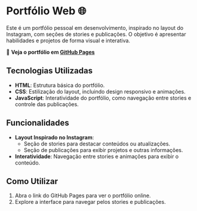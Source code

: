 # Portfólio Web 🌐

Este é um portfólio pessoal em desenvolvimento, inspirado no layout do Instagram, com seções de stories e publicações. O objetivo é apresentar habilidades e projetos de forma visual e interativa.

🔗 **Veja o portfólio em [GitHub Pages](https://luizkirsch.github.io/portfolio-html/)**

## Tecnologias Utilizadas

- **HTML**: Estrutura básica do portfólio.
- **CSS**: Estilização do layout, incluindo design responsivo e animações.
- **JavaScript**: Interatividade do portfólio, como navegação entre stories e controle das publicações.

## Funcionalidades

- **Layout Inspirado no Instagram**: 
  - Seção de stories para destacar conteúdos ou atualizações.
  - Seção de publicações para exibir projetos e outras informações.
- **Interatividade**: Navegação entre stories e animações para exibir o conteúdo.

## Como Utilizar

1. Abra o link do GitHub Pages para ver o portfólio online.
2. Explore a interface para navegar pelos stories e publicações.
